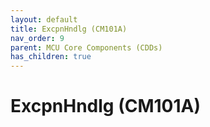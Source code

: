 ```yaml
---
layout: default
title: ExcpnHndlg (CM101A)
nav_order: 9
parent: MCU Core Components (CDDs)
has_children: true
---
```

# ExcpnHndlg (CM101A)
